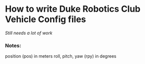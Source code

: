 # How to write Duke Robotics Club Vehicle Config files

_Still needs a lot of work_

### Notes:
position (pos) in meters
roll, pitch, yaw (rpy) in degrees
